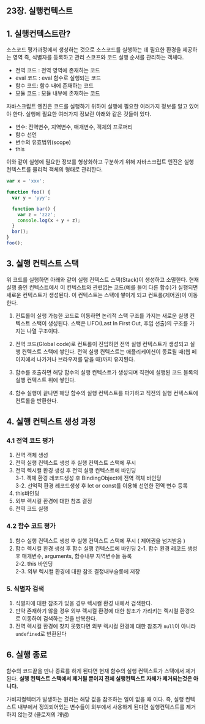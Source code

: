 ## 23장. 실행컨텍스트

## 1. 실행컨텍스트란?

소스코드 평가과정에서 생성하는 것으로 소스코드를 실행하는 데 필요한 환경을 제공하는 영역
즉, 식별자를 등록하고 관리 스코프와 코드 실행 순서를 관리하는 객체다.

- 전역 코드 : 전역 영역에 존재하는 코드
- eval 코드 : eval 함수로 실행되는 코드
- 함수 코드: 함수 내에 존재하는 코드
- 모듈 코드 : 모듈 내부에 존재하는 코드

자바스크립트 엔진은 코드를 실행하기 위하여 실행에 필요한 여러가지 정보를 알고 있어야 한다. 실행에 필요한 여러가지 정보란 아래와 같은 것들이 있다.

- 변수: 전역변수, 지역변수, 매개변수, 객체의 프로퍼티
- 함수 선언
- 변수의 유효범위(scope)
- this

이와 같이 실행에 필요한 정보를 형상화하고 구분하기 위해 자바스크립트 엔진은 실행 컨텍스트를 물리적 객체의 형태로 관리한다.

```javascript
var x = 'xxx';

function foo() {
  var y = 'yyy';

  function bar() {
    var z = 'zzz';
    console.log(x + y + z);
  }
  bar();
}
foo();
```

## 3. 실행 컨텍스트 스택

위 코드를 실행하면 아래와 같이 실행 컨텍스트 스택(Stack)이 생성하고 소멸한다. 현재 실행 중인 컨텍스트에서 이 컨텍스트와 관련없는 코드(예를 들어 다른 함수)가 실행되면 새로운 컨텍스트가 생성된다. 이 컨텍스트는 스택에 쌓이게 되고 컨트롤(제어권)이 이동한다.

1. 컨트롤이 실행 가능한 코드로 이동하면 논리적 스택 구조를 가지는 새로운 실행 컨텍스트 스택이 생성된다. 스택은 LIFO(Last In First Out, 후입 선출)의 구조를 가지는 나열 구조이다.

2. 전역 코드(Global code)로 컨트롤이 진입하면 전역 실행 컨텍스트가 생성되고 실행 컨텍스트 스택에 쌓인다. 전역 실행 컨텍스트는 애플리케이션이 종료될 때(웹 페이지에서 나가거나 브라우저를 닫을 때)까지 유지된다.

3. 함수를 호출하면 해당 함수의 실행 컨텍스트가 생성되며 직전에 실행된 코드 블록의 실행 컨텍스트 위에 쌓인다.

4. 함수 실행이 끝나면 해당 함수의 실행 컨텍스트를 파기하고 직전의 실행 컨텍스트에 컨트롤을 반환한다.

## 4. 실행 컨텍스트 생성 과정

### 4.1 전역 코드 평가

1. 전역 객체 생성
2. 전역 실행 컨텍스트 생성 후 실행 컨텍스트 스택에 푸시
3. 전역 렉시컬 환경 생성 후 전역 실행 컨텍스트에 바인딩  
   3-1. 객체 환경 레코드생성 후 BindingObject에 전역 객체 바인딩  
   3-2. 선억적 환경 레코드생성 후 let or const를 이용해 선언한 전역 변수 등록
4. this바인딩
5. 외부 렉시컬 환경에 대한 참조 결정
6. 전역 코드 실행

### 4.2 함수 코드 평가

1. 함수 실행 컨텍스트 생성 후 실행 컨텍스트 스택에 푸시 ( 제어권을 넘겨받음 )
2. 함수 렉시컬 환경 생성 후 함수 실행 컨텍스트에 바인딩
   2-1. 함수 환경 레코드 생성 후 매개변수, arguments, 함수내부 지역변수들 등록  
   2-2. this 바인딩  
   2-3. 외부 렉시컬 환경에 대한 참조 결정내부슬롯에 저장

### 5. 식별자 검색

1. 식별자에 대한 참조가 있을 경우 렉시컬 환경 내에서 검색한다.
2. 만약 존재하기 않을 경우 외부 렉시컬 환경에 대한 참조가 가리키는 렉시컬 환경으로 이동하여 검색하는 것을 반복한다.
3. 전역 렉시컬 환경에 찾지 못했다면 외부 렉시컬 환경에 대한 참조가 `null`이 아니라 `undefined`로 반환된다

## 6. 실행 종료

함수의 코드끝을 만나 종료를 하게 된다면 현재 함수의 실행 컨텍스트가 스택에서 제거된다. **실행 컨텍스트 스택에서 제거될 뿐이지 전체 실행컨텍스트 자체가 제거되는것은 아니다.**

가비지컬렉터가 발생하는 원리는 해당 값을 참조하는 일이 없을 때 이다. 즉, 실행 컨텍스트 내부에서 정의되어있는 변수들이 외부에서 사용하게 된다면 실행컨텍스트를 제거하지 않는것 (클로저의 개념)
